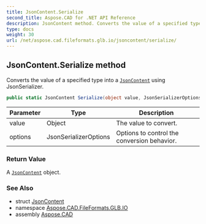 ```yaml
---
title: JsonContent.Serialize
second_title: Aspose.CAD for .NET API Reference
description: JsonContent method. Converts the value of a specified type into a JsonContent using JsonSerializer
type: docs
weight: 30
url: /net/aspose.cad.fileformats.glb.io/jsoncontent/serialize/
---
```

## JsonContent.Serialize method

Converts the value of a specified type into a [`JsonContent`](../) using JsonSerializer.

```csharp
public static JsonContent Serialize(object value, JsonSerializerOptions options = null)
```

| Parameter | Type | Description |
| --- | --- | --- |
| value | Object | The value to convert. |
| options | JsonSerializerOptions | Options to control the conversion behavior. |

### Return Value

A [`JsonContent`](../) object.

### See Also

* struct [JsonContent](../)
* namespace [Aspose.CAD.FileFormats.GLB.IO](../../jsoncontent/)
* assembly [Aspose.CAD](../../../)


